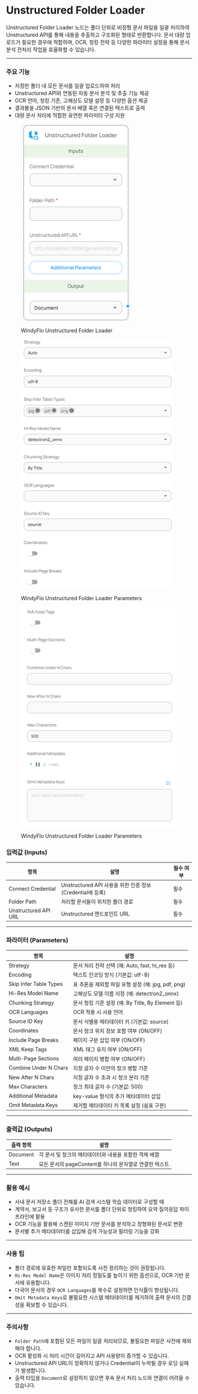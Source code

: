 # Unstructured Folder Loader

Unstructured Folder Loader 노드는 폴더 단위로 비정형 문서 파일을 일괄 처리하여 Unstructured API를 통해 내용을 추출하고 구조화된 형태로 반환합니다. 문서 대량 업로드가 필요한 경우에 적합하며, OCR, 청킹 전략 등 다양한 파라미터 설정을 통해 문서 분석 전처리 작업을 효율화할 수 있습니다.

***

### 주요 기능

* 지정한 폴더 내 모든 문서를 일괄 업로드하여 처리
* Unstructured API와 연동된 자동 문서 분석 및 추출 기능 제공
* OCR 언어, 청킹 기준, 고해상도 모델 설정 등 다양한 옵션 제공
* 결과물을 JSON 기반의 문서 배열 혹은 연결된 텍스트로 출력
* 대량 문서 처리에 적합한 유연한 파라미터 구성 지원

<figure><img src="../../../.gitbook/assets/image (81).png" alt=""><figcaption><p>WindyFlo Unstructured Folder Loader</p></figcaption></figure>

<div><figure><img src="../../../.gitbook/assets/image (82).png" alt=""><figcaption><p>WindyFlo Unstructured Folder Loader Parameters</p></figcaption></figure> <figure><img src="../../../.gitbook/assets/image (83).png" alt=""><figcaption><p>WindyFlo Unstructured Folder Loader Parameters</p></figcaption></figure></div>

### 입력값 (Inputs)

| 항목                   | 설명                                             | 필수 여부 |
| -------------------- | ---------------------------------------------- | ----- |
| Connect Credential   | Unstructured API 사용을 위한 인증 정보 (Credential에 등록) | 필수    |
| Folder Path          | 처리할 문서들이 위치한 폴더 경로                             | 필수    |
| Unstructured API URL | Unstructured 엔드포인트 URL                         | 필수    |

***

### 파라미터 (Parameters)

| 항목                     | 설명                                      |
| ---------------------- | --------------------------------------- |
| Strategy               | 문서 처리 전략 선택 (예: Auto, fast, hi\_res 등)  |
| Encoding               | 텍스트 인코딩 방식 (기본값: utf-8)                 |
| Skip Infer Table Types | 표 추론을 제외할 파일 유형 설정 (예: jpg, pdf, png)   |
| Hi-Res Model Name      | 고해상도 모델 이름 지정 (예: detectron2\_onnx)     |
| Chunking Strategy      | 문서 청킹 기준 설정 (예: By Title, By Element 등) |
| OCR Languages          | OCR 적용 시 사용 언어                          |
| Source ID Key          | 문서 식별용 메타데이터 키 (기본값: source)            |
| Coordinates            | 문서 청크 위치 정보 포함 여부 (ON/OFF)              |
| Include Page Breaks    | 페이지 구분 삽입 여부 (ON/OFF)                   |
| XML Keep Tags          | XML 태그 유지 여부 (ON/OFF)                   |
| Multi-Page Sections    | 여러 페이지 병합 여부 (ON/OFF)                   |
| Combine Under N Chars  | 지정 글자 수 미만의 청크 병합 기준                    |
| New After N Chars      | 지정 글자 수 초과 시 청크 분리 기준                   |
| Max Characters         | 청크 최대 글자 수 (기본값: 500)                   |
| Additional Metadata    | key-value 형식의 추가 메타데이터 삽입               |
| Omit Metadata Keys     | 제거할 메타데이터 키 목록 설정 (쉼표 구분)               |

***

### 출력값 (Outputs)

| 출력 항목    | 설명                                   |
| -------- | ------------------------------------ |
| Document | 각 문서 및 청크의 메타데이터와 내용을 포함한 객체 배열      |
| Text     | 모든 문서의 pageContent를 하나의 문자열로 연결한 텍스트 |

***

### 활용 예시

* 사내 문서 저장소 폴더 전체를 AI 검색 시스템 학습 데이터로 구성할 때
* 계약서, 보고서 등 구조가 유사한 문서를 폴더 단위로 청킹하여 요약·질의응답 파이프라인에 활용
* OCR 기능을 활용해 스캔된 이미지 기반 문서를 분석하고 정형화된 문서로 변환
* 문서별 추가 메타데이터를 삽입해 검색 가능성과 필터링 기능을 강화

***

### 사용 팁

* 폴더 경로에 유효한 파일만 포함되도록 사전 정리하는 것이 권장됩니다.
* `Hi-Res Model Name`은 이미지 처리 정밀도를 높이기 위한 옵션으로, OCR 기반 문서에 유용합니다.
* 다국어 문서의 경우 `OCR Languages`를 복수로 설정하면 인식률이 향상됩니다.
* `Omit Metadata Keys`로 불필요한 시스템 메타데이터를 제거하여 출력 문서의 간결성을 확보할 수 있습니다.

***

### 주의사항

* `Folder Path`에 포함된 모든 파일이 일괄 처리되므로, 불필요한 파일은 사전에 제외해야 합니다.
* OCR 활성화 시 처리 시간이 길어지고 API 사용량이 증가할 수 있습니다.
* Unstructured API URL이 정확하지 않거나 Credential이 누락될 경우 로딩 실패가 발생합니다.
* 출력 타입을 `Document`로 설정하지 않으면 후속 문서 처리 노드와 연결이 어려울 수 있습니다.
